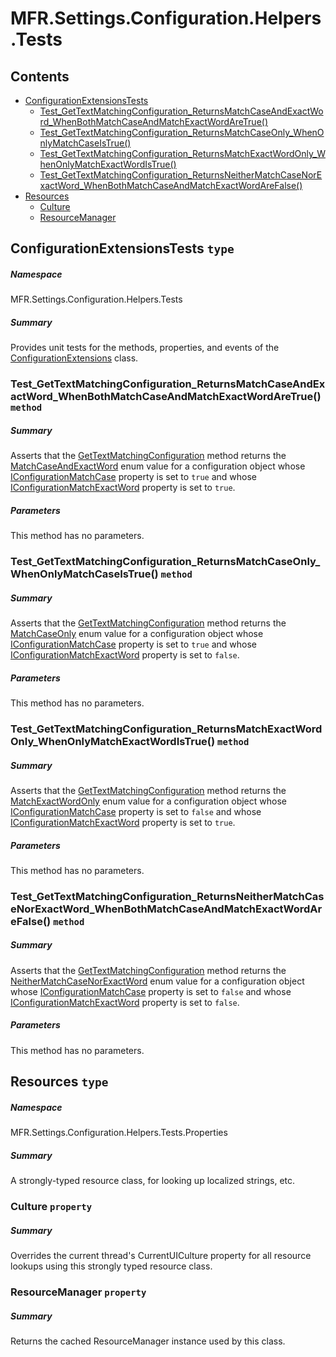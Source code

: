 <a name='assembly'></a>
# MFR.Settings.Configuration.Helpers.Tests

## Contents

- [ConfigurationExtensionsTests](#T-MFR-Settings-Configuration-Helpers-Tests-ConfigurationExtensionsTests 'MFR.Settings.Configuration.Helpers.Tests.ConfigurationExtensionsTests')
  - [Test_GetTextMatchingConfiguration_ReturnsMatchCaseAndExactWord_WhenBothMatchCaseAndMatchExactWordAreTrue()](#M-MFR-Settings-Configuration-Helpers-Tests-ConfigurationExtensionsTests-Test_GetTextMatchingConfiguration_ReturnsMatchCaseAndExactWord_WhenBothMatchCaseAndMatchExactWordAreTrue 'MFR.Settings.Configuration.Helpers.Tests.ConfigurationExtensionsTests.Test_GetTextMatchingConfiguration_ReturnsMatchCaseAndExactWord_WhenBothMatchCaseAndMatchExactWordAreTrue')
  - [Test_GetTextMatchingConfiguration_ReturnsMatchCaseOnly_WhenOnlyMatchCaseIsTrue()](#M-MFR-Settings-Configuration-Helpers-Tests-ConfigurationExtensionsTests-Test_GetTextMatchingConfiguration_ReturnsMatchCaseOnly_WhenOnlyMatchCaseIsTrue 'MFR.Settings.Configuration.Helpers.Tests.ConfigurationExtensionsTests.Test_GetTextMatchingConfiguration_ReturnsMatchCaseOnly_WhenOnlyMatchCaseIsTrue')
  - [Test_GetTextMatchingConfiguration_ReturnsMatchExactWordOnly_WhenOnlyMatchExactWordIsTrue()](#M-MFR-Settings-Configuration-Helpers-Tests-ConfigurationExtensionsTests-Test_GetTextMatchingConfiguration_ReturnsMatchExactWordOnly_WhenOnlyMatchExactWordIsTrue 'MFR.Settings.Configuration.Helpers.Tests.ConfigurationExtensionsTests.Test_GetTextMatchingConfiguration_ReturnsMatchExactWordOnly_WhenOnlyMatchExactWordIsTrue')
  - [Test_GetTextMatchingConfiguration_ReturnsNeitherMatchCaseNorExactWord_WhenBothMatchCaseAndMatchExactWordAreFalse()](#M-MFR-Settings-Configuration-Helpers-Tests-ConfigurationExtensionsTests-Test_GetTextMatchingConfiguration_ReturnsNeitherMatchCaseNorExactWord_WhenBothMatchCaseAndMatchExactWordAreFalse 'MFR.Settings.Configuration.Helpers.Tests.ConfigurationExtensionsTests.Test_GetTextMatchingConfiguration_ReturnsNeitherMatchCaseNorExactWord_WhenBothMatchCaseAndMatchExactWordAreFalse')
- [Resources](#T-MFR-Settings-Configuration-Helpers-Tests-Properties-Resources 'MFR.Settings.Configuration.Helpers.Tests.Properties.Resources')
  - [Culture](#P-MFR-Settings-Configuration-Helpers-Tests-Properties-Resources-Culture 'MFR.Settings.Configuration.Helpers.Tests.Properties.Resources.Culture')
  - [ResourceManager](#P-MFR-Settings-Configuration-Helpers-Tests-Properties-Resources-ResourceManager 'MFR.Settings.Configuration.Helpers.Tests.Properties.Resources.ResourceManager')

<a name='T-MFR-Settings-Configuration-Helpers-Tests-ConfigurationExtensionsTests'></a>
## ConfigurationExtensionsTests `type`

##### Namespace

MFR.Settings.Configuration.Helpers.Tests

##### Summary

Provides unit tests for the methods, properties, and events of the
[ConfigurationExtensions](#T-MFR-Settings-ConfigurationExtensions 'MFR.Settings.ConfigurationExtensions')
class.

<a name='M-MFR-Settings-Configuration-Helpers-Tests-ConfigurationExtensionsTests-Test_GetTextMatchingConfiguration_ReturnsMatchCaseAndExactWord_WhenBothMatchCaseAndMatchExactWordAreTrue'></a>
### Test_GetTextMatchingConfiguration_ReturnsMatchCaseAndExactWord_WhenBothMatchCaseAndMatchExactWordAreTrue() `method`

##### Summary

Asserts that the
[GetTextMatchingConfiguration](#M-MFR-Settings-ConfigurationExtensions-GetTextMatchingConfiguration 'MFR.Settings.ConfigurationExtensions.GetTextMatchingConfiguration')
method returns the
[MatchCaseAndExactWord](#T-MFR-TextMatchingConfiguration-MatchCaseAndExactWord 'MFR.TextMatchingConfiguration.MatchCaseAndExactWord')
enum value for a configuration object whose
[IConfigurationMatchCase](#P-MFR-Settings-ProjectFileRenamerConfiguration-Interfaces-IConfigurationMatchCase 'MFR.Settings.ProjectFileRenamerConfiguration.Interfaces.IConfigurationMatchCase')
property is set to
`true` and whose
[IConfigurationMatchExactWord](#P-MFR-Settings-ProjectFileRenamerConfiguration-Interfaces-IConfigurationMatchExactWord 'MFR.Settings.ProjectFileRenamerConfiguration.Interfaces.IConfigurationMatchExactWord')
property is set
to `true`.

##### Parameters

This method has no parameters.

<a name='M-MFR-Settings-Configuration-Helpers-Tests-ConfigurationExtensionsTests-Test_GetTextMatchingConfiguration_ReturnsMatchCaseOnly_WhenOnlyMatchCaseIsTrue'></a>
### Test_GetTextMatchingConfiguration_ReturnsMatchCaseOnly_WhenOnlyMatchCaseIsTrue() `method`

##### Summary

Asserts that the
[GetTextMatchingConfiguration](#M-MFR-Settings-ConfigurationExtensions-GetTextMatchingConfiguration 'MFR.Settings.ConfigurationExtensions.GetTextMatchingConfiguration')
method returns the
[MatchCaseOnly](#T-MFR-TextMatchingConfiguration-MatchCaseOnly 'MFR.TextMatchingConfiguration.MatchCaseOnly')
enum
value for a configuration object whose
[IConfigurationMatchCase](#P-MFR-Settings-ProjectFileRenamerConfiguration-Interfaces-IConfigurationMatchCase 'MFR.Settings.ProjectFileRenamerConfiguration.Interfaces.IConfigurationMatchCase')
property is set to
`true` and whose
[IConfigurationMatchExactWord](#P-MFR-Settings-ProjectFileRenamerConfiguration-Interfaces-IConfigurationMatchExactWord 'MFR.Settings.ProjectFileRenamerConfiguration.Interfaces.IConfigurationMatchExactWord')
property is set
to `false`.

##### Parameters

This method has no parameters.

<a name='M-MFR-Settings-Configuration-Helpers-Tests-ConfigurationExtensionsTests-Test_GetTextMatchingConfiguration_ReturnsMatchExactWordOnly_WhenOnlyMatchExactWordIsTrue'></a>
### Test_GetTextMatchingConfiguration_ReturnsMatchExactWordOnly_WhenOnlyMatchExactWordIsTrue() `method`

##### Summary

Asserts that the
[GetTextMatchingConfiguration](#M-MFR-Settings-ConfigurationExtensions-GetTextMatchingConfiguration 'MFR.Settings.ConfigurationExtensions.GetTextMatchingConfiguration')
method returns the
[MatchExactWordOnly](#T-MFR-TextMatchingConfiguration-MatchExactWordOnly 'MFR.TextMatchingConfiguration.MatchExactWordOnly')
enum value for a configuration object whose
[IConfigurationMatchCase](#P-MFR-Settings-ProjectFileRenamerConfiguration-Interfaces-IConfigurationMatchCase 'MFR.Settings.ProjectFileRenamerConfiguration.Interfaces.IConfigurationMatchCase')
property is set to
`false` and whose
[IConfigurationMatchExactWord](#P-MFR-Settings-ProjectFileRenamerConfiguration-Interfaces-IConfigurationMatchExactWord 'MFR.Settings.ProjectFileRenamerConfiguration.Interfaces.IConfigurationMatchExactWord')
property is set
to `true`.

##### Parameters

This method has no parameters.

<a name='M-MFR-Settings-Configuration-Helpers-Tests-ConfigurationExtensionsTests-Test_GetTextMatchingConfiguration_ReturnsNeitherMatchCaseNorExactWord_WhenBothMatchCaseAndMatchExactWordAreFalse'></a>
### Test_GetTextMatchingConfiguration_ReturnsNeitherMatchCaseNorExactWord_WhenBothMatchCaseAndMatchExactWordAreFalse() `method`

##### Summary

Asserts that the
[GetTextMatchingConfiguration](#M-MFR-Settings-ConfigurationExtensions-GetTextMatchingConfiguration 'MFR.Settings.ConfigurationExtensions.GetTextMatchingConfiguration')
method returns the
[NeitherMatchCaseNorExactWord](#T-MFR-TextMatchingConfiguration-NeitherMatchCaseNorExactWord 'MFR.TextMatchingConfiguration.NeitherMatchCaseNorExactWord')
enum value for a configuration object whose
[IConfigurationMatchCase](#P-MFR-Settings-ProjectFileRenamerConfiguration-Interfaces-IConfigurationMatchCase 'MFR.Settings.ProjectFileRenamerConfiguration.Interfaces.IConfigurationMatchCase')
property is set to
`false` and whose
[IConfigurationMatchExactWord](#P-MFR-Settings-ProjectFileRenamerConfiguration-Interfaces-IConfigurationMatchExactWord 'MFR.Settings.ProjectFileRenamerConfiguration.Interfaces.IConfigurationMatchExactWord')
property is set
to `false`.

##### Parameters

This method has no parameters.

<a name='T-MFR-Settings-Configuration-Helpers-Tests-Properties-Resources'></a>
## Resources `type`

##### Namespace

MFR.Settings.Configuration.Helpers.Tests.Properties

##### Summary

A strongly-typed resource class, for looking up localized strings, etc.

<a name='P-MFR-Settings-Configuration-Helpers-Tests-Properties-Resources-Culture'></a>
### Culture `property`

##### Summary

Overrides the current thread's CurrentUICulture property for all
  resource lookups using this strongly typed resource class.

<a name='P-MFR-Settings-Configuration-Helpers-Tests-Properties-Resources-ResourceManager'></a>
### ResourceManager `property`

##### Summary

Returns the cached ResourceManager instance used by this class.
